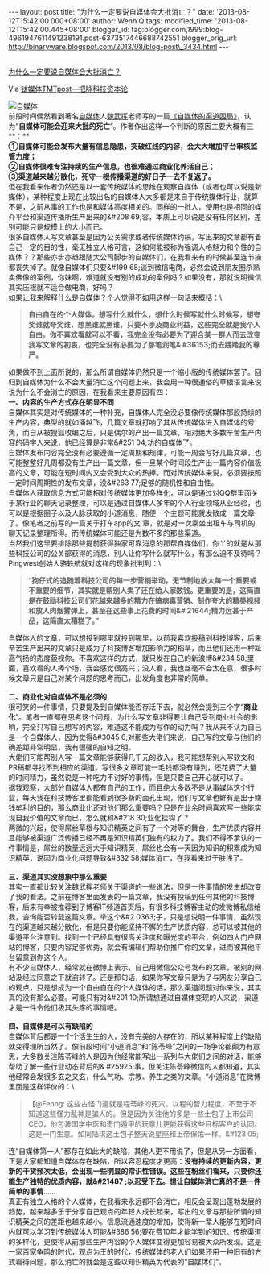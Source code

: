 --- layout: post title: "为什么一定要说自媒体会大批消亡？" date:
'2013-08-12T15:42:00.000+08:00' author: Wenh Q tags: modified\_time:
'2013-08-12T15:42:00.445+08:00' blogger\_id:
tag:blogger.com,1999:blog-4961947611491238191.post-6373517446688742551
blogger\_orig\_url:
http://binaryware.blogspot.com/2013/08/blog-post\_3434.html ---

[\
为什么一定要说自媒体会大批消亡？](http://www.tmtpost.com/54553.html)

Via [钛媒体TMTpost—把脉科技资本论](http://www.tmtpost.com/)

![自媒体](http://www.tmtpost.com/wp-content/uploads/2013/08/137585393732.jpg "自媒体")\
前段时间偶然看到著名[自媒体](http://www.tmtpost.com/tag/%E8%87%AA%E5%AA%92%E4%BD%93 "查看 自媒体 中的全部文章")人[魏武挥](http://www.tmtpost.com/author/weiwuhui "魏武挥")老师写的一篇[《自媒体的渠道困局》](http://www.tmtpost.com/53006.html)，认为“**自媒体可能会迎来大批的死亡**”。作者作出这样一个判断的原因主要大概有三**：**\
**①自媒体可能会发布大量有信息隐患，突破红线的内容，会大大增加平台审核监管力度；**\
**②自媒体很难专注持续的生产信息，也很难通过商业化养活自己；**\
**③渠道越来越分散化，死守一根传播渠道的好日子一去不复返了。**\
但在我看来作者仍然还是以一套传统媒体的思维在观察自媒体（或者也可以说是新媒体），某种程度上现在比较出名的自媒体人大多都是来自于传统媒体行业，就算不是，之前从事的工作也是和媒体高度相关的。同样的一批人，使用也是相同的媒介平台和渠道传播所生产出来的&\#208
69;容，本质上可以说是没有任何区别，差别可能只是规模上的大小而已。\
很多自媒体人写文章甚至是因为公关需求或者传统媒体约稿，写出来的文章都有着自己一定的目的性，毫无独立人格可言，这如何能被称为强调人格魅力和个性的自媒体？？那些亦步亦趋跟随大公司脚步的自媒体们，在我看来有的时候甚至连节操都丧失掉了。就像自媒体们只要&\#199
68;谈到微信电商，必然会说到朋友圈杀熟卖佛像的案例，你妹啊，难道就没有别的成功的案例吗？如果没有，那就说明微信其实压根就不适合做电商，好吗？\
如果让我来解释什么是自媒体？个人觉得不如用这样一句话来概括：\

> **自由自在的个人媒体。想写什么就什么，想什么时候写就什么时候写，想夸奖谁就夸奖谁，想黑谁就黑谁，只要不涉及商业利益，这些完全就是我个人自由。你不喜欢看就可以不看，我完全没有必要为了迎合某一群人而去改变我写文章的初衷，也完全没有必要为了那笔润笔&
> \#36153;而去践踏我的尊严。**

如果做不到上面所说的，那么所谓自媒体仍然只是一个缩小版的传统媒体罢了。回归到自媒体为什么不会大量消亡这个问题上来，我会用一种很通俗的草根语言来说说为什么不会消亡的原因，在我看来主要原因有四：\
**一、内容的生产方式存在明显不同**\
自媒体其实是对传统媒体的一种补充，自媒体人完全没必要像传统媒体那般持续的生产内容，典型的就如潘越飞，几篇文章就打响了其从传统媒体进入自媒体的号角，而自从被搜狐收编之后，只是偶尔的产出一篇文章，相对绝大多数辛苦生产内容的码字人来说，他已经算是非常&\#251
04;功的自媒体了。\
自媒体发布内容完全没有必要遵循一定周期和规律，可能一周会写好几篇文章，也可能整整好几周都没有生产出一篇文章，但一旦某个时间段生产出一篇内容价值极高的文章，可能在短时间内又会受到大众的热捧。而对传统媒体来说，必须要按照一定时间周期性的发布文章，没&\#263
77;足够的随机性和自由性。\
自媒体人获取信息方式可能相对传统媒体更加多样化，可以是通过对QQ群里面关于某行业的聊天记录整理，可以是通过自媒体人多年的个人行业领域从业经验，也可以是根据圈子以及人脉获取的小道消息，随便一个主题可能就发散成一篇文章了。像笔者之前写的一篇关于打车app的文
章，就是对一次乘坐出租车与司机的聊天记录整理所得。而传统媒体可能还是为数不多的那些渠道。\
当然我们这里要排除那些提前获得独家可靠消息的那帮自媒体们，你丫的就是从那些科技公司的公关部获得的消息，别人让你写什么就写什么，有那么迫不及待吗？Pingwest创始人骆轶航就对这样的现象批判到：\

> “**狗仔式的追随着科技公司的每一步营销举动，无节制地放大每一个重要或不重要的细节，其实就是帮别人卖了还在给人家数钱。更重要的是，这简直是在鼓励科技公司们花越来越多的精力在搞病毒营销、制作夸大的精美视频和放人肉烟雾弹上，甚至在这些事上花费的时间&\#
> 21644;精力远甚于产品，这简直太糟糕了。”**

自媒体人的文章，可以想投到哪里就投到哪里，以前我喜欢[投稿](http://www.tmtpost.com/tag/tougao "查看 投稿 中的全部文章")到科技博客，后来辛苦生产出来的文章只是成为了科技博客增加影响力的稻草，而且他们还用一种趾高气扬的态度藐视你。不喜欢这样的方式，就只发在自己的新浪博&\#234
58;里面，喜欢看的人捧个场，我会感觉很高兴；没人看，我也丝毫不会太在意，很多时候文章只是自己对某个问题的思考而已，出发角度也非常的简单。\
\
**二、商业化对自媒体不是必须的**\
很可笑的一件事情，只要提及到自媒体能否存活下去，就必然会提到三个字“**商业化**”。笔者一直都在思考这个问题，为什么写文章非得要让自己受到商业社会的影响，完全只写自己想写的内容，难道这不能成为写作的动力吗？我从来不认为自己是一个自媒体人，因为觉得&\#3045
6;对那些大佬们来说，自己写的文章与他们的确差距非常明显，我有很强的自知之明。\
大佬们可能帮别人写一篇文章能够获得几千元的收入，我可能想帮别人写软文和PR稿都寻找不到相应的渠道。写很多文章可能一毛钱都没有赚到，还花费了大量的时间精力，虽然说是一种吃力不讨好的事情，但是只要自己开心就可以了。\
据我观察，大部分自媒体人都有自己的工作，而且绝大多数不是从事媒体这个行业，每天我在科技博客里都能看到很多新的面孔出现，他们写文章也鲜有是出于赚钱牟利的目的，那么商业化还对他们那么重要吗？只是在业余时间喜欢写一些能实现自我价值的文章而已，怎么就和&\#218
30;业化挂钩了？\
两微的兴起，使得屌丝草根与知识精英之间有了一个对等的舞台，生产优质内容并且能够被渠道广泛传播已经不再是知识精英们独有的权力了。我们不得不承认的一件事情是，屌丝的数量远远大于知识精英，屌丝也会有一天因为知识的积累成为知识精英，说因为商业化问题导致&\#332
58;媒体消亡，在我看来过于肤浅了。\
\
**三、渠道其实没想象中那么重要**\
其实一直都比较关注魏武挥老师关于渠道的一些说法，但是一件事情的发生却改变了我的看法。之前在博客里面发表的一篇文章，我没有投稿到任何其他的科技博客，后来有幸被推荐到了博客IT频道首页后，有很多科技博客主动的发微博私信给我，咨询能否转载这篇文章。举这个&\#2
0363;子，只是想说明一件事情，虽然现在的渠道越来越分散化，但是只要你能坚持不懈的生产优质内容，总可以被其他的渠道平台注意到。找到一个已经具有很高关注度和曝光度的平台，例如四大门户网站的博客，只要内容足够优秀，就会有编辑们帮助你推广你的文章，进而被其他平
台留意到你这个人。\
有不少自媒体人，经常就在微博上表示，自己用微信公众号发布的文章，被别的网站没经过同意之下就盗转了。还是那句话，如果你写文章只是为了与网友分享自己的观点，只是想成为一个自由自在的个人媒体的话，那么渠道问题对你来说，其实真的没有那么必要。可能只有对&\#201
10;所谓想通过自媒体变现的人来说，渠道才是一件令他们极其头疼的事情吧。\
\
**四、自媒体是可以有缺陷的**\
自媒体背后都是一个个活生生的人，没有完美的人存在的，所以某种程度上的缺陷就变得理所当然了。像前段时间“小道消息”和“陈苓峰”之间的一场争论都颇为有意思，大多数关注陈苓峰的人是因为他经常能写出一系列与大佬们之间的对话，能够帮助了解一些行业动态背后的&
\#25925;事，但关注陈苓峰微信的人都知道，其实他经常会发很多玄之又玄，什么气功、宗教、养生之类的文章。“小道消息”在微博里面是这样评价的：\

> 【@Fenng:
> 这些古怪门道就是程苓峰的死穴。以程的智力程度，不至于不知道这些怪力乱神是骗人的。但是因为关注他的多是一些土包子上市公司
> CEO，他包装国学中医和奇门遁甲的玩意儿更能获得这些目标客户的认同。这是一门生意。如同陆琪这土包子整天说星座和上帝保佑一样。&\#123
> 05;

连“自媒体第一人”都存在如此大的缺陷，其他人更不用说了，但是从另一方面看，正是大家都知道自媒体存在缺陷，所以容忍程度才更高：**没有持续的更新内容，更新的干货频次太低，会出现一些明显的常识性错误。这些在粉丝们看来，只要你还能生产独特的优质内容，就&\#21487
;以忍受下去。想让自媒体消亡真的不是一件简单的事情**……\
真正有独立人格的个人媒体，在我看来永远都不会消亡，相反会呈现出蓬勃发展的趋势，越来越多乐于分享自己观点的年轻人成长起来，写出的文章与那些所谓的知识精英之间的差距也越来越小。信息流通速度的增加，使得新一辈人能够在短时间内就可以学习到传统媒体人可能&\#386
56;要花费10年才能学到的知识。传统渠道的多样化，更使得从前那些生产内容的个人媒体变得更加容易被大众所发现。这是一家百家争鸣的时代，观点为王的时代，传统媒体的老人们如果还用一种旧有的方式看待问题，那么消亡的就会是这些以知识精英为代表的“自媒体们”。
